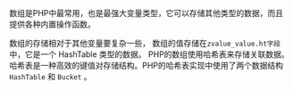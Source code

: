 数组是PHP中最常用，也是最强大变量类型，它可以存储其他类型的数据，而且提供各种内置操作函数。

数组的存储相对于其他变量要复杂一些， 数组的值存储在`zvalue_value.ht字段` 中，它是一个 HashTable 类型的数据。 PHP的数组使用哈希表来存储关联数据。哈希表是一种高效的键值对存储结构。PHP的哈希表实现中使用了两个数据结构 `HashTable` 和 `Bucket` 。
